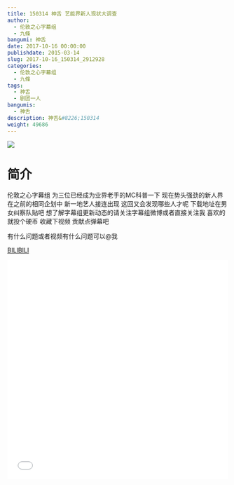 ```yaml
---
title: 150314 神舌 艺能界新人现状大调查
author: 
  - 伦敦之心字幕组
  - 九條
bangumi: 神舌
date: 2017-10-16 00:00:00
publishdate: 2015-03-14
slug: 2017-10-16_150314_2912928
categories: 
  - 伦敦之心字幕组
  - 九條
tags: 
  - 神舌
  - 剧团一人
bangumis: 
  - 神舌
description: 神舌&#8226;150314
weight: 49686
---
```


![](https://i.imgur.com/5BTD2dZ.jpg)

# 简介  
伦敦之心字幕组 为三位已经成为业界老手的MC科普一下 现在势头强劲的新人界 在之前的相同企划中 新一地艺人接连出现 这回又会发现哪些人才呢 下载地址在男女纠察队贴吧 想了解字幕组更新动态的请关注字幕组微博或者直接关注我 喜欢的就投个硬币 收藏下视频 贡献点弹幕吧


有什么问题或者视频有什么问题可以@我

  [BILIBILI](https://www.bilibili.com/video/av2912928/)


<div class="vcontainer">  <iframe class='video' src="//www.bilibili.com/blackboard/player.html?aid=2912928" width="100%" height="500" frameborder="0" allowfullscreen="allowfullscreen"></iframe></div>

